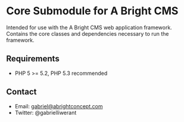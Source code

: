 # Core Submodule for A Bright CMS

Intended for use with the A Bright CMS web application framework. Contains the
core classes and dependencies necessary to run the framework.

## Requirements

* PHP 5 >= 5.2, PHP 5.3 recommended

## Contact

* Email: gabriel@abrightconcept.com
* Twitter: @gabrielliwerant